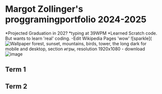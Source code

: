 # Margot Zollinger's proggramingportfolio 2024-2025
*Projected Graduation in 202?
*typing at 39WPM
*Learned Scratch code. But wants to learn 'real' coding. 
-Edit Wikipedia Pages 
'wow'
![sparkle](<img src="https://img.goodfon.com/wallpaper/big/0/57/the-long-dark-vyshka-zakat-les.jpg" alt="Wallpaper forest, sunset, mountains, birds, tower, the long dark for mobile  and desktop, section игры, resolution 1920x1080 - download"/>![image](https://github.com/user-attachments/assets/c69b48ac-6f40-4ba0-a2c6-1614fba21521)
## Term 1

## Term 2
